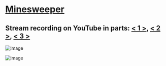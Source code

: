 # [Minesweeper](https://github.com/UniBreakfast/minesweeper-stream-improv)

## Stream recording on YouTube in parts: [< 1 >](https://www.youtube.com/watch?v=9aMnf-lTEUI&list=PLpyca7mQnpmKID0wkOP2OQT1TM6i7nshX&index=4), [< 2 >](https://www.youtube.com/watch?v=jUH52fGwvTQ&list=PLpyca7mQnpmKID0wkOP2OQT1TM6i7nshX&index=5), [< 3 >](https://www.youtube.com/watch?v=tkVxAhisjEo&list=PLpyca7mQnpmKID0wkOP2OQT1TM6i7nshX&index=6)

![image](https://user-images.githubusercontent.com/19654456/222809834-5f5ee3eb-814a-44d7-a7ff-9aeb9a0d2282.png)

![image](https://user-images.githubusercontent.com/19654456/222809871-b4e6f349-b94c-4617-84c9-9906e7cc3580.png)
